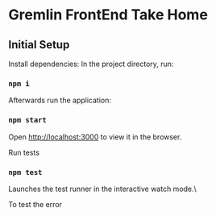 # Gremlin FrontEnd Take Home

## Initial Setup

Install dependencies:
In the project directory, run:

### `npm i`

Afterwards run the application:

### `npm start`

Open [http://localhost:3000](http://localhost:3000) to view it in the browser.

Run tests

### `npm test`

Launches the test runner in the interactive watch mode.\

To test the error
